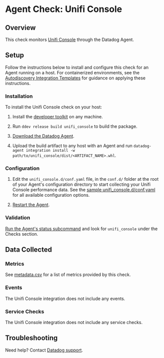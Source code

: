# Agent Check: Unifi Console

## Overview

This check monitors [Unifi Console][1] through the Datadog Agent.

## Setup

Follow the instructions below to install and configure this check for an Agent running on a host. For containerized environments, see the [Autodiscovery Integration Templates][3] for guidance on applying these instructions.

### Installation

To install the Unifi Console check on your host:


1. Install the [developer toolkit][10] 
 on any machine.

2. Run `ddev release build unifi_console` to build the package.

3. [Download the Datadog Agent][2].

4. Upload the build artifact to any host with an Agent and
 run `datadog-agent integration install -w
 path/to/unifi_console/dist/<ARTIFACT_NAME>.whl`.

### Configuration

1. Edit the `unifi_console.d/conf.yaml` file, in the `conf.d/` folder at the root of your Agent's configuration directory to start collecting your Unifi Console performance data. See the [sample unifi_console.d/conf.yaml][4] for all available configuration options.

2. [Restart the Agent][5].

### Validation

[Run the Agent's status subcommand][6] and look for `unifi_console` under the Checks section.

## Data Collected

### Metrics

See [metadata.csv][7] for a list of metrics provided by this check.

### Events

The Unifi Console integration does not include any events.

### Service Checks

The Unifi Console integration does not include any service checks.


## Troubleshooting

Need help? Contact [Datadog support][9].


[1]: https://ui.com/consoles
[2]: https://app.datadoghq.com/account/settings#agent
[3]: https://docs.datadoghq.com/agent/kubernetes/integrations/
[4]: https://github.com/DataDog/integrations-core/blob/master/unifi_console/datadog_checks/unifi_console/data/conf.yaml.example
[5]: https://docs.datadoghq.com/agent/guide/agent-commands/#start-stop-and-restart-the-agent
[6]: https://docs.datadoghq.com/agent/guide/agent-commands/#agent-status-and-information
[7]: https://github.com/DataDog/integrations-core/blob/master/unifi_console/metadata.csv
[9]: https://docs.datadoghq.com/help/
[10]: https://docs.datadoghq.com/developers/integrations/new_check_howto/#developer-toolkit
